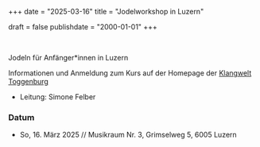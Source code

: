 ﻿+++
date = "2025-03-16"
title = "Jodelworkshop in Luzern"

draft = false
publishdate = "2000-01-01"
+++


<br>

Jodeln für Anfänger*innen in Luzern
<br>

Informationen und Anmeldung zum Kurs auf der Homepage der [Klangwelt Toggenburg](https://klangwelt.ch/angebote/kalender/jodeln-25013-2025-03-16) 

* Leitung: Simone Felber 


### Datum

* So, 16. März 2025 // Musikraum Nr. 3, Grimselweg 5, 6005 Luzern​ 